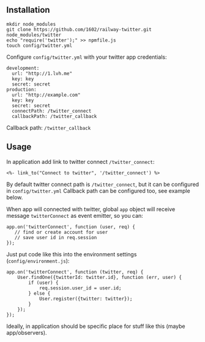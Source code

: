 Installation
------------

    mkdir node_modules
    git clone https://github.com/1602/railway-twitter.git node_modules/twitter
    echo "require('twitter');" >> npmfile.js
    touch config/twitter.yml

Configure `config/twitter.yml` with your twitter app credentials:

    development:
      url: "http://1.lvh.me"
      key: key
      secret: secret
    production:
      url: "http://example.com"
      key: key
      secret: secret
      connectPath: /twitter_connect
      callbackPath: /twitter_callback

Callback path: `/twitter_callback`

Usage
-----

In application add link to twitter connect `/twitter_connect`:

    <%- link_to("Connect to twitter", '/twitter_connect') %>

By default twitter connect path is `/twitter_connect`, but it can be configured in `config/twitter.yml`
Callback path can be configured too, see example below.

When app will connected with twitter, global `app` object will receive message `twitterConnect`
as event emitter, so you can:

    app.on('twitterConnect', function (user, req) {
       // find or create account for user
       // save user id in req.session
    });

Just put code like this into the environment settings (`config/environment.js`):

    app.on('twitterConnect', function (twitter, req) {
        User.findOne({twitterId: twitter.id}, function (err, user) {
            if (user) {
                req.session.user_id = user.id;
            } else {
                User.register({twitter: twitter});
            }
        });
    });

Ideally, in application should be specific place for stuff like this (maybe app/observers).
